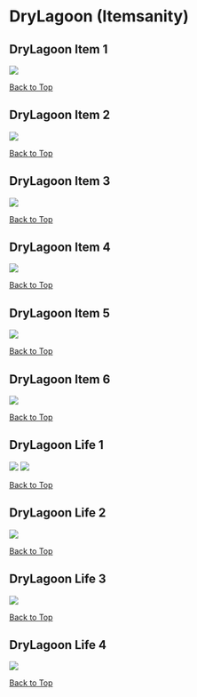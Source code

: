 # DryLagoon (Itemsanity)

## DryLagoon Item 1
![](./DryLagoon/item-1-1.png)

[Back to Top](#)

## DryLagoon Item 2
![](./DryLagoon/item-2-1.png)

[Back to Top](#)

## DryLagoon Item 3
![](./DryLagoon/item-3-1.png)

[Back to Top](#)

## DryLagoon Item 4
![](./DryLagoon/item-4-1.png)

[Back to Top](#)

## DryLagoon Item 5
![](./DryLagoon/item-5-1.png)

[Back to Top](#)

## DryLagoon Item 6
![](./DryLagoon/item-6-1.png)

[Back to Top](#)

## DryLagoon Life 1
![](./DryLagoon/life-1-1.png)
![](./DryLagoon/life-1-2.png)

[Back to Top](#)

## DryLagoon Life 2
![](./DryLagoon/life-2-1.png)

[Back to Top](#)

## DryLagoon Life 3
![](./DryLagoon/life-3-1.png)

[Back to Top](#)

## DryLagoon Life 4
![](./DryLagoon/life-4-1.png)

[Back to Top](#)

